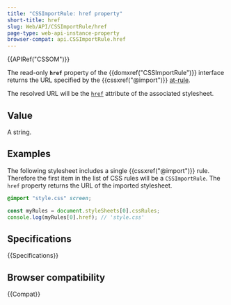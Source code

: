 ```yaml
---
title: "CSSImportRule: href property"
short-title: href
slug: Web/API/CSSImportRule/href
page-type: web-api-instance-property
browser-compat: api.CSSImportRule.href
---
```


{{APIRef("CSSOM")}}

The read-only **`href`** property of the
{{domxref("CSSImportRule")}} interface returns the URL specified by the
{{cssxref("@import")}} [at-rule](/en-US/docs/Web/CSS/CSS_syntax/At-rule).

The resolved URL will be the [`href`](/en-US/docs/Web/HTML/Reference/Elements/link#href) attribute of the
associated stylesheet.

## Value

A string.

## Examples

The following stylesheet includes a single {{cssxref("@import")}} rule. Therefore the
first item in the list of CSS rules will be a `CSSImportRule`. The
`href` property returns the URL of the imported stylesheet.

```css
@import "style.css" screen;
```

```js
const myRules = document.styleSheets[0].cssRules;
console.log(myRules[0].href); // 'style.css'
```

## Specifications

{{Specifications}}

## Browser compatibility

{{Compat}}
